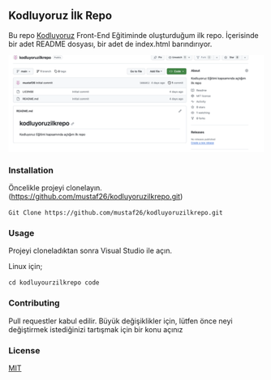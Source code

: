 
## Kodluyoruz İlk Repo
Bu repo [Kodluyoruz](https://kodluyoruz.org/patika-dev/) Front-End Eğitiminde oluşturduğum ilk repo. İçerisinde bir adet README dosyası, bir adet de index.html barındırıyor.

![Repo](https://github.com/mustaf26/kodluyoruzilkrepo/blob/main/Screenshot%202023-11-01%20at%2014.29.27.png)

### Installation
Öncelikle projeyi clonelayın. (https://github.com/mustaf26/kodluyoruzilkrepo.git)

``` Git Clone https://github.com/mustaf26/kodluyoruzilkrepo.git ```

### Usage

Projeyi cloneladıktan sonra Visual Studio ile açın.

Linux için; 

```cd kodluyourzilkrepo code```

### Contributing 

Pull requestler kabul edilir. Büyük değişiklikler için, lütfen önce neyi değiştirmek istediğinizi tartışmak için bir konu açınız

### License 

[MIT](https://opensource.org/license/mit/)

